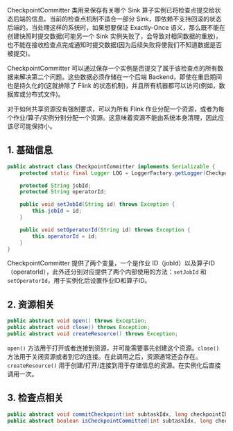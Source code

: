 
CheckpointCommitter 类用来保存有关哪个 Sink 算子实例已将检查点提交给状态后端的信息。当前的检查点机制不适合一部分 Sink，即依赖不支持回滚的状态后端的。当处理这样的系统时，如果想要保证 Exactly-Once 语义，那么既不能在创建快照时提交数据(可能另一个 Sink 实例失败了，会导致对相同数据的重放)，也不能在接收检查点完成通知时提交数据(因为后续失败将使我们不知道数据是否被提交)。

CheckpointCommitter 可以通过保存一个实例是否提交了属于该检查点的所有数据来解决第二个问题。这些数据必须存储在一个后端 Backend，即使在重启期间也是持久化的(这就排除了 Flink 的状态机制)，并且所有机器都可以访问(例如，数据库或分布式文件)。

对于如何共享资源没有强制要求，可以为所有 Flink 作业分配一个资源，或者为每个作业/算子/实例分别分配一个资源。这意味着资源不能由系统本身清理，因此应该尽可能保持小。

## 1. 基础信息

```java
public abstract class CheckpointCommitter implements Serializable {
    protected static final Logger LOG = LoggerFactory.getLogger(CheckpointCommitter.class);

    protected String jobId;
    protected String operatorId;

    public void setJobId(String id) throws Exception {
        this.jobId = id;
    }

    public void setOperatorId(String id) throws Exception {
        this.operatorId = id;
    }
}
```
CheckpointCommitter 提供了两个变量，一个是作业 ID（jobId）以及算子ID（operatorId），此外还分别对应提供了两个内部使用的方法：`setJobId` 和 `setOperatorId`，用于实例化后设置作业ID和算子ID。

## 2. 资源相关

```java
public abstract void open() throws Exception;
public abstract void close() throws Exception;
public abstract void createResource() throws Exception;
```

`open()` 方法用于打开或者连接到资源，并可能需要事先创建这个资源。`close()` 方法用于关闭资源或者到它的连接。在此调用之后，资源通常还会存在。`createResource()` 用于创建/打开/连接到用于存储信息的资源。在实例化后直接调用一次。


## 3. 检查点相关

```java
public abstract void commitCheckpoint(int subtaskIdx, long checkpointID) throws Exception;
public abstract boolean isCheckpointCommitted(int subtaskIdx, long checkpointID) throws Exception;
```
